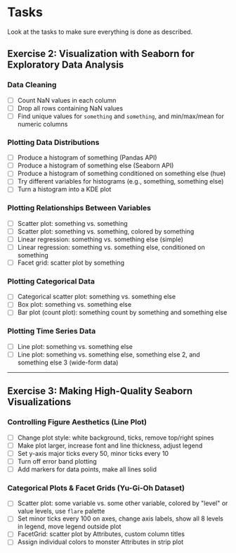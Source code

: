# Tasks
Look at the tasks to make sure everything is done as described.

## Exercise 2: Visualization with Seaborn for Exploratory Data Analysis

### Data Cleaning
- [ ] Count NaN values in each column
- [ ] Drop all rows containing NaN values
- [ ] Find unique values for `something` and `something`, and min/max/mean for numeric columns

### Plotting Data Distributions
- [ ] Produce a histogram of something (Pandas API)
- [ ] Produce a histogram of something else (Seaborn API)
- [ ] Produce a histogram of something conditioned on something else (hue)
- [ ] Try different variables for histograms (e.g., something, something else)
- [ ] Turn a histogram into a KDE plot

### Plotting Relationships Between Variables
- [ ] Scatter plot: something vs. something
- [ ] Scatter plot: something vs. something, colored by something
- [ ] Linear regression: something vs. something else (simple)
- [ ] Linear regression: something vs. something else, conditioned on something
- [ ] Facet grid: scatter plot by something

### Plotting Categorical Data
- [ ] Categorical scatter plot: something vs. something else
- [ ] Box plot: something vs. something else
- [ ] Bar plot (count plot): something count by something and something else

### Plotting Time Series Data
- [ ] Line plot: something vs. something else
- [ ] Line plot: something vs. something else, something else 2, and something else 3 (wide-form data)

---

## Exercise 3: Making High-Quality Seaborn Visualizations

### Controlling Figure Aesthetics (Line Plot)
- [ ] Change plot style: white background, ticks, remove top/right spines
- [ ] Make plot larger, increase font and line thickness, adjust legend
- [ ] Set y-axis major ticks every 50, minor ticks every 10
- [ ] Turn off error band plotting
- [ ] Add markers for data points, make all lines solid

### Categorical Plots & Facet Grids (Yu-Gi-Oh Dataset)
- [ ] Scatter plot: some variable vs. some other variable, colored by "level" or value levels, use `flare` palette
- [ ] Set minor ticks every 100 on axes, change axis labels, show all 8 levels in legend, move legend outside plot
- [ ] FacetGrid: scatter plot by Attributes, custom column titles
- [ ] Assign individual colors to monster Attributes in strip plot

